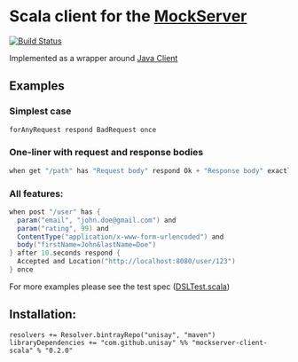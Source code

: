 # Scala client for the [MockServer](www.mock-server.com)

[![Build Status](https://travis-ci.org/Agord/server.svg?branch=master)](https://travis-ci.org/Unisay/mockserver-client-scala)

Implemented as a wrapper around [Java Client](https://github.com/jamesdbloom/mockserver/tree/master/mockserver-client-java)


## Examples

### Simplest case
```scala
forAnyRequest respond BadRequest once
```

### One-liner with request and response bodies
```scala
when get "/path" has "Request body" respond Ok + "Response body" exactly 3.times
```

### All features:

```scala
when post "/user" has {
  param("email", "john.doe@gmail.com") and
  param("rating", 99) and
  ContentType("application/x-www-form-urlencoded") and
  body("firstName=John&lastName=Doe")
} after 10.seconds respond {
  Accepted and Location("http://localhost:8080/user/123")
} once
```

For more examples please see the test spec ([DSLTest.scala](/src/test/scala/com/github/unisay/mockserver/scala/DSLTest.scala))

## Installation:

```
resolvers += Resolver.bintrayRepo("unisay", "maven")
libraryDependencies += "com.github.unisay" %% "mockserver-client-scala" % "0.2.0"
```
